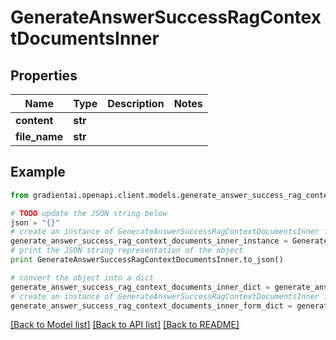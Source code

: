 # GenerateAnswerSuccessRagContextDocumentsInner


## Properties
Name | Type | Description | Notes
------------ | ------------- | ------------- | -------------
**content** | **str** |  | 
**file_name** | **str** |  | 

## Example

```python
from gradientai.openapi.client.models.generate_answer_success_rag_context_documents_inner import GenerateAnswerSuccessRagContextDocumentsInner

# TODO update the JSON string below
json = "{}"
# create an instance of GenerateAnswerSuccessRagContextDocumentsInner from a JSON string
generate_answer_success_rag_context_documents_inner_instance = GenerateAnswerSuccessRagContextDocumentsInner.from_json(json)
# print the JSON string representation of the object
print GenerateAnswerSuccessRagContextDocumentsInner.to_json()

# convert the object into a dict
generate_answer_success_rag_context_documents_inner_dict = generate_answer_success_rag_context_documents_inner_instance.to_dict()
# create an instance of GenerateAnswerSuccessRagContextDocumentsInner from a dict
generate_answer_success_rag_context_documents_inner_form_dict = generate_answer_success_rag_context_documents_inner.from_dict(generate_answer_success_rag_context_documents_inner_dict)
```
[[Back to Model list]](../README.md#documentation-for-models) [[Back to API list]](../README.md#documentation-for-api-endpoints) [[Back to README]](../README.md)


